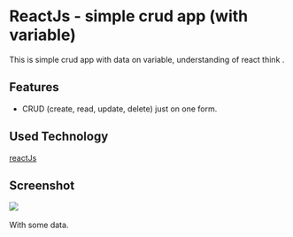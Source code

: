 # ReactJs - simple crud app (with variable)
This is simple crud app with data on variable, understanding of react think . <br>

## Features
* CRUD (create, read, update, delete) just on one form.

## Used Technology
[reactJs](https://reactjs.org/) 

## Screenshot
![](https://github.com/indracahyae/reactJs-simple-crud/blob/master/screenshots/1.png?raw=true)
<br> <br>
With some data.